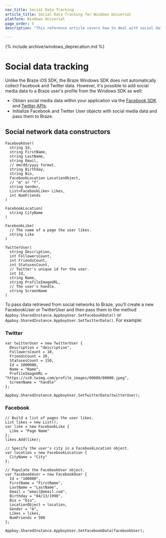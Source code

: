 ```yaml
---
nav_title: Social Data Tracking
article_title: Social Data Tracking for Windows Universal
platform: Windows Universal
page_order: 5
description: "This reference article covers how to deal with social data tracking on the Windows Universal platform."

---
```


{% include archive/windows_deprecation.md %}

# Social data tracking

Unlike the Braze iOS SDK, the Braze Windows SDK does not automatically collect Facebook and Twitter data. However, it's possible to add social media data to a Braze user's profile from the Windows SDK as well:

- Obtain social media data within your application via the [Facebook SDK][1] and [Twitter APIs][2].
- Initialize Facebook and Twitter User objects with social media data and pass them to Braze.

## Social network data constructors

```
FacebookUser(
  string Id,
  string FirstName,
  string LastName,
  string Email,
  // mm/dd/yyyy format.
  string Birthday,
  string Bio,
  FacebookLocation LocationObject,
  // "m" or "f".
  string Gender,
  List<FacebookLike> Likes,
  int NumFriends
)

FacebookLocation(
  string CityName
)

FacebookLike(
  // The name of a page the user likes.
  string Like
)

TwitterUser(
  string Description,
  int FollowersCount,
  int FriendsCount,
  int StatusesCount,
  // Twitter's unique id for the user.
  int Id,
  string Name,
  string ProfileImageURL,
  // The user's handle.
  string ScreenName
)
```

To pass data retrieved from social networks to Braze, you'll create a new FacebookUser or TwitterUser and then pass them to the method `Appboy.SharedInstance.AppboyUser.SetFacebookData()` or `Appboy.SharedInstance.AppboyUser.SetTwitterData()`. For example:

### Twitter

```
var twitterUser = new TwitterUser {
  Description = "description",
  FollowersCount = 10,
  FriendsCount = 20,
  StatusesCount = 150,
  Id = 1000000,
  Name = "Name",
  ProfileImageURL = "https://si0.twimg.com/profile_images/00000/00000.jpeg",
  ScreenName = "handle"
};

Appboy.SharedInstance.AppboyUser.SetTwitterData(twitterUser);
```

### Facebook

```
// Build a list of pages the user likes.
List likes = new List();
var like = new FacebookLike {
  Like = "Page Name"
};
likes.Add(like);

// Specify the user's city in a FacebookLocation object.
var location = new FacebookLocation {
  CityName = "City"
};

// Populate the FacebookUser object.
var facebookUser = new FacebookUser {
  Id = "100000",
  FirstName = "FirstName",
  LastName = "LastName",
  Email = "email@email.com",
  Birthday = "04/13/1990",
  Bio = "bio",
  LocationObject = location,
  Gender = "m",
  Likes = likes,
  NumFriends = 500
};

Appboy.SharedInstance.AppboyUser.SetFacebookData(facebookUser);
```

[1]: https://developers.facebook.com/docs/facebook-login/manually-build-a-login-flow/ "facebook"
[2]: https://developer.twitter.com/en/docs "twitter"
